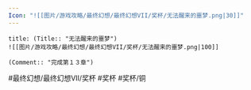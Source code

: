 ```yaml
---
Icon: "![[图片/游戏攻略/最终幻想/最终幻想VII/奖杯/无法醒来的噩梦.png|30]]"
---
```

```ad-common-bronze-trophy
title: (Title:: "无法醒来的噩梦")
![[图片/游戏攻略/最终幻想/最终幻想VII/奖杯/无法醒来的噩梦.png|100]]

(Comment:: "完成第１３章")
```

#最终幻想/最终幻想VII/奖杯 #奖杯 #奖杯/铜
